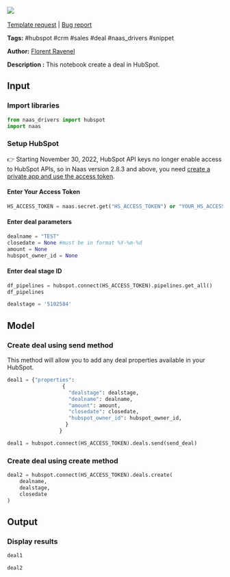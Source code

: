 <a href="https://app.naas.ai/user-redirect/naas/downloader?url=https://raw.githubusercontent.com/jupyter-naas/awesome-notebooks/master/HubSpot/HubSpot_Create_deal.ipynb" target="_parent"><img src="https://naasai-public.s3.eu-west-3.amazonaws.com/open_in_naas.svg"/></a><br><br><a href="https://github.com/jupyter-naas/awesome-notebooks/issues/new?assignees=&labels=&template=template-request.md&title=Tool+-+Action+of+the+notebook+">Template request</a> | <a href="https://github.com/jupyter-naas/awesome-notebooks/issues/new?assignees=&labels=bug&template=bug_report.md&title=HubSpot+-+Create+deal:+Error+short+description">Bug report</a>

**Tags:** #hubspot #crm #sales #deal #naas_drivers #snippet

**Author:** [Florent Ravenel](https://www.linkedin.com/in/florent-ravenel/)

**Description :** This notebook create a deal in HubSpot.

## Input

### Import libraries


```python
from naas_drivers import hubspot
import naas
```

### Setup HubSpot
👉 Starting November 30, 2022, HubSpot API keys no longer enable access to HubSpot APIs, so in Naas version 2.8.3 and above, you need [create a private app and use the access token](https://developers.hubspot.com/docs/api/private-apps).

#### Enter Your Access Token


```python
HS_ACCESS_TOKEN = naas.secret.get("HS_ACCESS_TOKEN") or "YOUR_HS_ACCESS_TOKEN"
```

#### Enter deal parameters


```python
dealname = "TEST"
closedate = None #must be in format %Y-%m-%d
amount = None
hubspot_owner_id = None
```

#### Enter deal stage ID


```python
df_pipelines = hubspot.connect(HS_ACCESS_TOKEN).pipelines.get_all()
df_pipelines
```


```python
dealstage = '5102584'
```

## Model

### Create deal using send method
This method will allow you to add any deal properties available in your HubSpot.


```python
deal1 = {"properties": 
                  {
                    "dealstage": dealstage,
                    "dealname": dealname,
                    "amount": amount,
                    "closedate": closedate,
                    "hubspot_owner_id": hubspot_owner_id,
                   }
                 }

deal1 = hubspot.connect(HS_ACCESS_TOKEN).deals.send(send_deal)
```

### Create deal using create method


```python
deal2 = hubspot.connect(HS_ACCESS_TOKEN).deals.create(
    dealname,
    dealstage,
    closedate
)
```

## Output

### Display results


```python
deal1
```


```python
deal2
```
